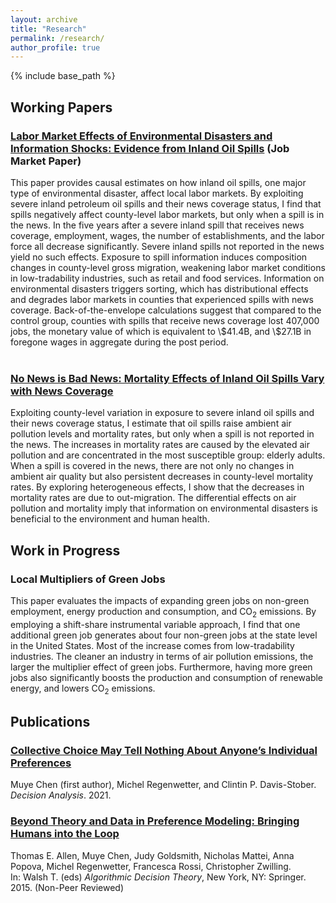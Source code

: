 ```yaml
---
layout: archive
title: "Research"
permalink: /research/
author_profile: true
---
```


{% include base_path %}

<p id="1.5-spaced" style="line-height: 150%;">
<h2> Working Papers </h2>
<!-- 
<div><a href="http://kevincng.github.io/files/stem.pdf">The Returns to STEM Programs for Less-Prepared Students</a><br>
<p style="margin-left: 40px"> with Evan Riehl <br>
Revise & resubmit, <i> American Economic Journal: Economic Policy </i> </p> </div> <br>  
-->

<div><h3><a href="https://MuyeChenEcon.github.io/files/Chen_spill_and_labor.pdf">Labor Market Effects of Environmental Disasters and Information Shocks: Evidence from Inland Oil Spills</a> (Job Market Paper)</h3></div>
<div> This paper provides causal estimates on how inland oil spills, one major type of environmental disaster, affect local labor markets. By exploiting severe inland petroleum oil spills and their news coverage status, I find that spills negatively affect county-level labor markets, but only when a spill is in the news. In the five years after a severe inland spill that receives news coverage, employment, wages, the number of establishments, and the labor force all decrease significantly. Severe inland spills not reported in the news yield no such effects. Exposure to spill information induces composition changes in county-level gross migration, weakening labor market conditions in low-tradability industries, such as retail and food services. Information on environmental disasters triggers sorting, which has distributional effects and degrades labor markets in counties that experienced spills with news coverage. Back-of-the-envelope calculations suggest that compared to the control group, counties with spills that receive news coverage lost 407,000 jobs, the monetary value of which is equivalent to \$41.4B, and \$27.1B in foregone wages in aggregate during the post period. </div> <br>


<div><h3><a href="https://MuyeChenEcon.github.io/files/spill and mortality Nov 2021 v2.pdf">No News is Bad News: Mortality Effects of Inland Oil Spills Vary with News Coverage</a></h3></div>
<div> Exploiting county-level variation in exposure to severe inland oil spills and their news coverage status, I estimate that oil spills raise ambient air pollution levels and mortality rates, but only when a spill is not reported in the news. The increases in mortality rates are caused by the elevated air pollution and are concentrated in the most susceptible group: elderly adults. When a spill is covered in the news, there are not only no changes in ambient air quality but also persistent decreases in county-level mortality rates. By exploring heterogeneous effects, I show that the decreases in mortality rates are due to out-migration. The differential effects on air pollution and mortality imply that information on environmental disasters is beneficial to the environment and human health. </div> 
</p>

<p id="1.5-spaced" style="line-height: 150%;">
<h2> Work in Progress </h2>
<div><h3>Local Multipliers of Green Jobs</h3></div>
<div> This paper evaluates the impacts of expanding green jobs on non-green employment, energy production and consumption, and CO<sub>2</sub> emissions. By employing a shift-share instrumental variable approach, I find that one additional green job generates about four non-green jobs at the state level in the United States. Most of the increase comes from low-tradability industries. The cleaner an industry in terms of air pollution emissions, the larger the multiplier effect of green jobs. Furthermore, having more green jobs also significantly boosts the production and consumption of renewable energy, and lowers CO<sub>2</sub> emissions. </div> 
</p>

<p id="1.5-spaced" style="line-height: 150%;">
<h2> Publications </h2> 

<div><a href="https://pubsonline.informs.org/doi/abs/10.1287/deca.2020.0417"><h3>Collective Choice May Tell Nothing About Anyone’s Individual Preferences</h3></a> Muye Chen (first author), Michel Regenwetter, and Clintin P. Davis-Stober.<br> <i>Decision Analysis</i>. 2021.</div>
 
 <div><a href="https://link.springer.com/chapter/10.1007/978-3-319-23114-3_1"><h3>Beyond Theory and Data in Preference Modeling: Bringing Humans into the Loop</h3></a>Thomas E. Allen, Muye Chen, Judy Goldsmith, Nicholas Mattei, Anna Popova, Michel Regenwetter, Francesca Rossi, Christopher Zwilling.<br> In: Walsh T. (eds) <i>Algorithmic Decision Theory</i>, New York, NY: Springer. 2015. (Non-Peer Reviewed) </div>
</p>

